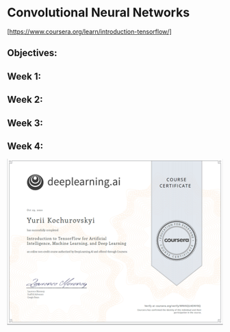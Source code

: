 # Convolutional Neural Networks
[https://www.coursera.org/learn/introduction-tensorflow/]

## Objectives:
 
## Week 1:

  
## Week 2:

  
## Week 3:

  
## Week 4:

![Cert.](https://github.com/Kochurovskyi/Deep_Neural_Network_Projects/blob/main/Courses%20(COURSERA)/6.%20Introduction%20to%20TensorFlow%20for%20Artificial%20Intelligence/cert.png)
 
